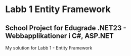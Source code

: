 # Labb 1 Entity Framework
## School Project for Edugrade .NET23 - Webbapplikationer i C#, ASP.NET
My solution for Labb 1 - Entity Framework

